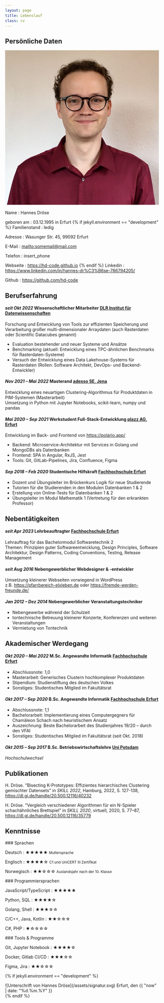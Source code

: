 ```yaml
---
layout: page
title: Lebenslauf
class: cv
---
```


## Persönliche Daten

![rundes Portrait von Hannes Dröse](/assets/hd-quadrat.jpg)

Name
: Hannes Dröse

geboren am
: 03.12.1995 in Erfurt
{% if jekyll.environment == "development" %}
Familienstand
: ledig

Adresse
: Wasunger Str. 45, 99092 Erfurt

E-Mail
: <mailto:somemail@mail.com>

Telefon
: insert_phone

Webseite
: <https://hd-code.github.io>
{% endif %}
Linkedin
: <https://www.linkedin.com/in/hannes-dr%C3%B6se-786794205/>

Github
: <https://github.com/hd-code>

<!-- Orcid
: <https://orcid.org/0009-0005-8972-2994> -->

## Berufserfahrung

#### *seit Okt 2022* **Wissenschaftlicher Mitarbeiter** [DLR Institut für Datenwissenschaften](https://www.dlr.de/dw/)

Forschung und Entwicklung von Tools zur effizienten Speicherung und Verarbeitung großer multi-dimensionaler Arraydaten (auch Rasterdaten oder Scientific Datacubes genannt)
- Evaluation bestehender und neuer Systeme und Ansätze
- Benchmarking (aktuell: Entwicklung eines TPC-ähnlichen Benchmarks für Rasterdaten-Systeme)
- Versuch der Entwicklung eines Data Lakehouse-Systems für Rasterdaten (Rollen: Software Architekt, DevOps- und Backend-Entwickler)

#### *Nov 2021 – Mai 2022* **Masterand** [adesso SE, Jena](https://www.adesso.de/)

Entwicklung eines neuartigen Clustering-Algorithmus für Produktdaten in PIM-Systemen (Masterarbeit)<br>
Umsetzung in Python mit Jupyter Notebooks, scikit-learn, numpy und pandas

#### *Mai 2020 – Sep 2021* **Werkstudent Full-Stack-Entwicklung** [plazz AG, Erfurt](https://plazz.ag/)

Entwicklung im Back- und Frontend von <https://polario.app/>
- Backend: Microservice-Architektur mit Services in Golang und MongoDBs als Datenbanken
- Frontend: SPA in Angular, RxJS, Jest
- Tools: Git, GitLab-Pipelines, Jira, Confluence, Figma

#### *Sep 2018 – Feb 2020* **Studentische Hilfskraft** [Fachhochschule Erfurt](https://www.ai.fh-erfurt.de/)

- Dozent und Übungsleiter im Brückenkurs Logik für neue Studierende
- Tutorien für die Studierenden in den Modulen Datenbanken 1 & 2
- Erstellung von Online-Tests für Datenbanken 1 & 2
- Übungsleiter im Modul Mathematik 1 (Vertretung für den erkrankten Professor)

## Nebentätigkeiten

#### *seit Apr 2023* **Lehrbeauftragter** [Fachhochschule Erfurt](https://www.ai.fh-erfurt.de/)

Lehrauftrag für das Bachelormodul Softwaretechnik 2<br>
Themen: Prinzipien guter Softwareentwicklung, Design Principles, Software Architektur, Design Patterns, Coding Conventions, Testing, Release Management

#### *seit Aug 2016* **Nebengewerblicher Webdesigner & -entwickler**

Umsetzung kleinerer Webseiten vorwiegend in WordPress<br>
z.B. <https://pfarrbereich-elxleben.de> oder <https://fremde-werden-freunde.de/>

#### *Jan 2012 – Dez 2014* **Nebengewerblicher Veranstaltungstechniker**

- Nebengewerbe während der Schulzeit
- tontechnische Betreuung kleinerer Konzerte, Konferenzen und weiteren Veranstaltungen
- Vermietung von Tontechnik

## Akademischer Werdegang

#### *Okt 2020 – Mai 2022* **M.Sc. Angewandte Informatik** [Fachhochschule Erfurt](https://www.ai.fh-erfurt.de/)

- Abschlussnote: 1,0
- Masterarbeit: Generisches Clustern hochkomplexer Produktdaten
- Stipendium: Studienstiftung des deutschen Volkes
- Sonstiges: Studentisches Mitglied im Fakultätsrat

#### *Okt 2017 – Sep 2020* **B.Sc. Angewandte Informatik** [Fachhochschule Erfurt](https://www.ai.fh-erfurt.de/)

- Abschlussnote: 1,1
- Bachelorarbeit: Implementierung eines Computergegners für Chamäleon Schach nach heuristischem Ansatz
- Auszeichnung: Beste Bachelorarbeit des Studienjahres 19/20 – durch den VFAI
- Sonstiges: Studentisches Mitglied im Fakultätsrat (seit Okt. 2018)

#### *Okt 2015 – Sep 2017* **B.Sc. Betriebswirtschaftslehre** [Uni Potsdam](https://www.uni-potsdam.de/)

*Hochschulwechsel*

## Publikationen

H. Dröse. "Bisecting K-Prototypes: Effizientes hierarchisches Clustering gemischter Datensets" in *SKILL 2022*, Hamburg, 2022, S. 127-138, <https://dl.gi.de/handle/20.500.12116/40232>

H. Dröse. "Vergleich verschiedener Algorithmen für ein N-Spieler schachähnliches Brettspiel" in *SKILL 2020*, virtuell, 2020, S. 77–87, <https://dl.gi.de/handle/20.500.12116/35779>

## Kenntnisse

<div class="skill-lists">
<div class="skill-list" markdown="1">
### Sprachen

Deutsch
: ★★★★★ <small>Muttersprache</small>

Englisch
: ★★★★☆ <small>C1 und UniCERT III Zertifikat</small>

Norwegisch
: ★★☆☆☆ <small>Auslandsjahr nach der 10. Klasse</small>
</div>
<div class="skill-list" markdown="1">
### Programmiersprachen

JavaScript/TypeScript
: ★★★★★

Python, SQL
: ★★★★☆

Golang, Shell
: ★★★☆☆

C/C++, Java, Kotlin
: ★★☆☆☆

C#, PHP
: ★☆☆☆☆
</div>
<div class="skill-list" markdown="1">
### Tools & Programme

Git, Jupyter Notebook
: ★★★★☆

Docker, Gitlab CI/CD
: ★★★☆☆

Figma, Jira
: ★★☆☆☆
</div>
</div>

{% if jekyll.environment == "development" %}
<div class="signature" markdown="1">
![Unterschrift von Hannes Dröse](/assets/signatur.svg)
Erfurt, den {{ "now" | date: "%d.%m.%Y" }}
</div>
{% endif %}
